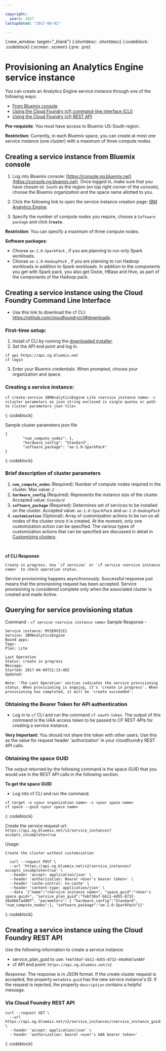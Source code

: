 ```yaml
---

copyright:
  years: 2017
lastupdated: "2017-08-02"

---
```


<!-- Attribute definitions -->
{:new_window: target="_blank"}
{:shortdesc: .shortdesc}
{:codeblock: .codeblock}
{:screen: .screen}
{:pre: .pre}

# Provisioning an Analytics Engine service instance

You can create an Analytics Engine service instance through one of the following ways:

* [From Bluemix console](#creating-a-service-instance-from-bluemix-console)
* [Using the Cloud Foundry (cf) command-line interface (CLI)](#creating-a-service-instance-using-the-cloud-foundry-command-line-interface)
* [Using the Cloud Foundry (cf) REST API](#creating-a-service-instance-using-the-cloud-foundry-rest-api)

**Pre-requisite**: You must have access to Bluemix US-South region.

**Restriction**: Currently, in each Bluemix space, you can create at most one service instance (one cluster) with a maximum of three compute nodes.

## Creating a service instance from Bluemix console

1. Log into Bluemix console: [https://console.ng.bluemix.net](https://console.ng.bluemix.net).
Once logged in, make sure that you have chosen `US South` as the region (on top right corner of the console), choose the Bluemix organization and the space name allotted to you.

2. Click the following link to open the service instance creation page: [IBM Analytics Engine](https://console.ng.bluemix.net/catalog/services/ibm-analytics-engine?env_id=ibm:yp:us-south&taxonomyNavigation=apps).

3. Specify the number of compute nodes you require, choose a `Software package` and click **`Create`**.

**Restriction**: You can specify a maximum of three compute nodes.

**Software packages**:
* Choose _`ae-1.0-SparkPack`_ , if you are planning to run only Spark workloads.
* Choose _`ae-1.0-HadoopPack`_ , if you are planning to run Hadoop workloads in addition to Spark workloads. In addition to the components you get with Spark pack, you also get Oozie, HBase and Hive, as part of the components of the Hadoop pack.

## Creating a service instance using the Cloud Foundry Command Line Interface

* Use this link to download the cf CLI: https://github.com/cloudfoundry/cli#downloads.

### First-time setup:

1. Install cf CLI by running the [downloaded installer](https://github.com/cloudfoundry/cli#downloads).
2. Set the API end point and log in.
```
cf api https://api.ng.bluemix.net
cf login
```
3. Enter your Bluemix credentials. When prompted, choose your organization and space.

### Creating a service instance:
```
cf create-service IBMAnalyticsEngine Lite <service instance name> -c <cluster parameters as json string enclosed in single quotes or path to cluster parameters json file>
```
{: codeblock}

Sample cluster parameters json file  
```
{
        "num_compute_nodes": 1,
        "hardware_config": "Standard",
        "software_package": "ae-1.0-SparkPack"
}
```
{: codeblock}

### Brief description of cluster parameters
1. **`num_compute_nodes`** (Required): Number of compute nodes required in the cluster. Max value: _`2`_   
2. **`hardware_config`** (Required): Represents the instance size of the cluster. Accepted value: _`Standard`_  
3. **`software_package`** (Required): Determines set of services to be installed on the cluster. Accepted value: _`ae-1.0-SparkPack`_ and _`ae-1.0-HadoopPack`_
4. **`customization`** (Optional): Array of customization actions to be run on all nodes of the cluster once it is created. At the moment, only one customization action can be specified. The various types of customization actions that can be specified are discussed in detail in [Customizing clusters](./customizing-cluster.html).
<br>

**cf CLI Response** <br>
```
Create in progress. Use `cf services` or `cf service <service instance name>` to check operation status.
```
Service provisioning happens asynchronously. Successful response just means that the provisioning request has been accepted. Service provisioning is considered complete only when the associated cluster is created and made Active.

## Querying for service provisioning status
Command - `cf service <service instance name>`
Sample Response -
```
Service instance: MYSERVICE1
Service: IBMAnalyticsEngine
Bound apps:
Tags:
Plan: Lite

Last Operation
Status: create in progress
Message:
Started: 2017-04-04T21:13:40Z
Updated:

Note: 'The Last Operation' section indicates the service provisioning status. When provisioning is ongoing, it's 'create in progress'. When provisioning has completed, it will be 'create succeeded'.
```

### Obtaining the Bearer Token for API authentication

* Log in to `cf` CLI and run the command `cf oauth-token`. The output of this command is the UAA access token to be passed to CF REST APIs for creating a service instance.

**Very Important:** You should not share this token with other users. Use this as the value for request header 'authorization' in your cloudfoundry REST API calls.

### Obtaining the space GUID

The output returned by the following command is the space GUID that you would use in the REST API calls in the following section.

**To get the space GUID**

* Log into cf CLI and run the command:
```
cf target -o <your organization name> -s <your space name>
cf space --guid <your space name>
```
{: codeblock}

Create the service request url: `https://api.ng.bluemix.net/v2/service_instances?accepts_incomplete=true`

Usage:

```
Create the cluster without customization

  curl --request POST \
  --url 'https://api.ng.bluemix.net/v2/service_instances?accepts_incomplete=true' \
  --header 'accept: application/json' \
  --header 'authorization: Bearer <User's bearer token>' \
  --header 'cache-control: no-cache' \
  --header 'content-type: application/json' \
  --data '{"name":"<Service instance name>", "space_guid":"<User's space guid>", "service_plan_guid":"febf38af-bb11-4d55-8732-49a9b67a480f", "parameters": { "hardware_config":"Standard", "num_compute_nodes":1, "software_package":"ae-1.0-SparkPack"}}'
```
{: codeblock}

## Creating a service instance using the Cloud Foundry REST API
Use the following information to create a service instance:
* service_plan_guid to use: `febf38af-bb11-4d55-8732-49a9b67a480f`
* cf API end point: `https://api.ng.bluemix.net/v2`

*Response:*
The response is in JSON format.
If the create cluster request is accepted, the property `metadata.guid` has the new service instance's ID.
If the request is rejected, the property `description` contains a helpful message.

### Via Cloud Foundry REST API
```
curl --request GET \
  --url https://api.ng.bluemix.net/v2/service_instances/<service_instance_guid> \
  --header 'accept: application/json' \
  --header 'authorization: bearer <user's UAA bearer token>'

```
{: codeblock}
